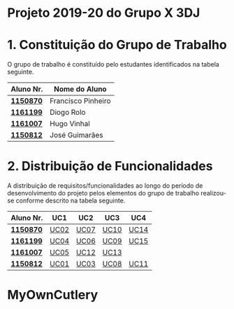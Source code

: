 # Projeto 2019-20 do Grupo X 3DJ #


# 1. Constituição do Grupo de Trabalho ###

O grupo de trabalho é constituído pelo estudantes identificados na tabela seguinte.

| Aluno Nr.	   | Nome do Aluno			    |
|--------------|------------------------------|
| **[1150870](/Documentacao/1150870/)**  | Francisco Pinheiro |
| **[1161199](/Documentacao/1161199/)**  | Diogo Rolo         |
| **[1161007](/Documentacao/1161007/)**  | Hugo Vinhal        |
| **[1150812](/Documentacao/1150812/)**  | José Guimarães     |


# 2. Distribuição de Funcionalidades ###

A distribuição de requisitos/funcionalidades ao longo do período de desenvolvimento do projeto pelos elementos do grupo de trabalho realizou-se conforme descrito na tabela seguinte.

| Aluno Nr.	| UC1 | UC2 | UC3 | UC4 |
|----------|-----|-----|-----|---|
| **[1150870](/Documentacao/1150870/)**  | [UC02](/Documentacao/1150870/UC02) | [UC07](/Documentacao/1150870/UC07)| [UC10](/Documentacao/1150870/UC10)| [UC14](/Documentacao/1150870/UC14)|
| **[1161199](/Documentacao/1161199/)**  | [UC04](/Documentacao/1161199/UC04)| [UC06](/Documentacao/1161199/UC06)|[UC09](/Documentacao/1161199/UC09)| [UC15](/Documentacao/1161199/UC15)|
| **[1161007](/Documentacao/1161007/)**  | [UC05](/Documentacao/1161007/UC03)| [UC12](/Documentacao/1161007/UC12)| [UC13](/Documentacao/1161007/UC13)|
| **[1150812](/Documentacao/1150812/)**  | [UC01](/Documentacao/1150812/UC01)| [UC03](/Documentacao/1150812/UC03)| [UC08](/Documentacao/1150812/UC08)| [UC11](/Documentacao/1150812/UC01)|



# MyOwnCutlery
